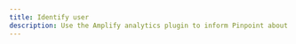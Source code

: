```yaml
---
title: Identify user
description: Use the Amplify analytics plugin to inform Pinpoint about your users.
---
```


<inline-fragment platform="ios" src="~/lib/analytics/fragments/ios/identifyuser.md"></inline-fragment>
<inline-fragment platform="android" src="~/lib/analytics/fragments/android/identifyuser.md"></inline-fragment>